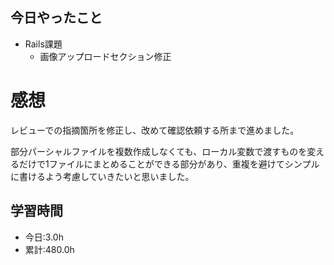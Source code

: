 ## 今日やったこと
- Rails課題
  - 画像アップロードセクション修正

# 感想
レビューでの指摘箇所を修正し、改めて確認依頼する所まで進めました。

部分パーシャルファイルを複数作成しなくても、ローカル変数で渡すものを変えるだけで1ファイルにまとめることができる部分があり、重複を避けてシンプルに書けるよう考慮していきたいと思いました。

## 学習時間
- 今日:3.0h
- 累計:480.0h
